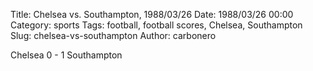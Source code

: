Title: Chelsea vs. Southampton, 1988/03/26
Date: 1988/03/26 00:00
Category: sports
Tags: football, football scores, Chelsea, Southampton
Slug: chelsea-vs-southampton
Author: carbonero


Chelsea 0 - 1 Southampton
